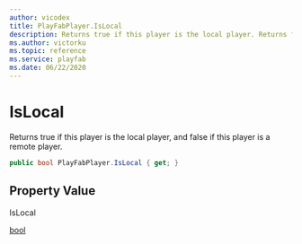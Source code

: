 ```yaml
---
author: vicodex
title: PlayFabPlayer.IsLocal
description: Returns true if this player is the local player. Returns false if it is a remote player.
ms.author: victorku
ms.topic: reference
ms.service: playfab
ms.date: 06/22/2020
---
```


# IsLocal

Returns true if this player is the local player, and false if this player is a remote player.

```csharp
public bool PlayFabPlayer.IsLocal { get; }
```

## Property Value

IsLocal

[bool]()
